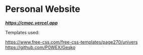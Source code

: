 # Personal Website

***https://cmac.vercel.app***

Templates used:

https://www.free-css.com/free-css-templates/page270/univers
https://github.com/P0WEX/Gesko
